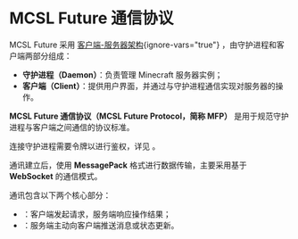 # MCSL Future 通信协议

MCSL Future 采用 [客户端-服务器架构](https://zh.wikipedia.org/wiki/%E5%AE%A2%E6%88%B7%E7%AB%AF-%E6%9C%8D%E5%8A%A1%E5%99%A8%E6%9E%B6%E6%9E%84){ignore-vars="true"} ，由守护进程和客户端两部分组成：

- **守护进程（Daemon）**：负责管理 Minecraft 服务器实例；
- **客户端（Client）**：提供用户界面，并通过与守护进程通信实现对服务器的操作。

**MCSL Future 通信协议（MCSL Future Protocol，简称 MFP）** 是用于规范守护进程与客户端之间通信的协议标准。

连接守护进程需要令牌以进行鉴权，详见 **[](connection.md)**。

通讯建立后，使用 **MessagePack** 格式进行数据传输，主要采用基于 **WebSocket** 的通信模式。

通讯包含以下两个核心部分：

- **[](action.md)**：客户端发起请求，服务端响应操作结果；
- **[](event.md)**：服务端主动向客户端推送消息或状态更新。
